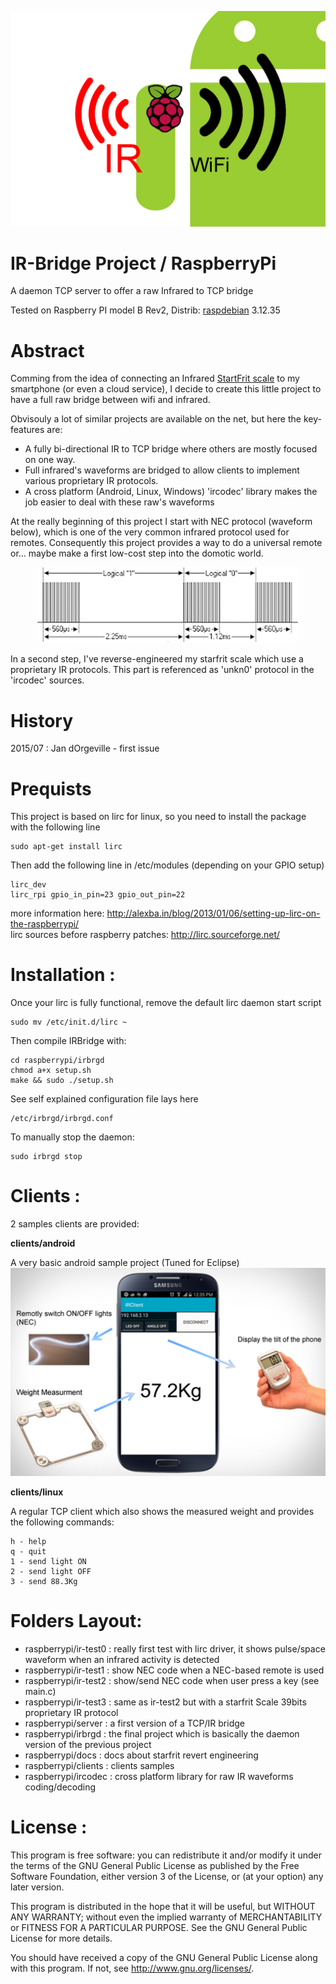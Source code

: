 <p align="left">
  <img src="banner.png" alt="banner"/>
</p>

IR-Bridge Project / RaspberryPi
================================

A daemon TCP server to offer a raw Infrared to TCP bridge

Tested on Raspberry PI model B Rev2,  Distrib: [raspdebian](https://www.raspberrypi.org/downloads/) 3.12.35

Abstract
========

Comming from the idea of connecting an Infrared [StartFrit scale](https://www.starfrit.com/en/electronic-scale-with-remote-3)
to my smartphone (or even a cloud service), I decide to create this little project to have a full raw bridge between wifi and infrared.

Obvisouly a lot of similar projects are available on the net, but here the key-features are:
* A fully bi-directional IR to TCP bridge where others are mostly focused on one way.
* Full infrared's waveforms are bridged to allow clients to implement various proprietary IR protocols.
* A cross platform (Android, Linux, Windows) 'ircodec' library makes the job easier to deal with these raw's waveforms

At the really beginning of this project I start with NEC protocol (waveform below), which is one of the very common infrared protocol used for remotes.
Consequently this project provides a way to do a universal remote or... maybe make a first low-cost step into the domotic world.
<p align="center">
  <img src="nec.png" alt="nec waveform"/>
</p>

In a second step, I've reverse-engineered my starfrit scale which use a proprietary IR protocols.
This part is referenced as 'unkn0' protocol in the 'ircodec' sources.

History
=======

2015/07 : Jan dOrgeville - first issue

Prequists
================
This project is based on lirc for linux, so you need to install the package with the following line
```
sudo apt-get install lirc
```
Then add the following line in /etc/modules (depending on your GPIO setup)
```
lirc_dev
lirc_rpi gpio_in_pin=23 gpio_out_pin=22
```

more information here: http://alexba.in/blog/2013/01/06/setting-up-lirc-on-the-raspberrypi/  
lirc sources before raspberry patches: http://lirc.sourceforge.net/ 
	

Installation :
==============

Once your lirc is fully functional, remove the default lirc daemon start script
```
sudo mv /etc/init.d/lirc ~ 
```
Then compile IRBridge with:
```
cd raspberrypi/irbrgd
chmod a+x setup.sh
make && sudo ./setup.sh
```
See self explained configuration file lays here
```
/etc/irbrgd/irbrgd.conf
```
To manually stop the daemon:
```
sudo irbrgd stop
```

Clients :
=========

2 samples clients are provided:

**clients/android**

A very basic android sample project (Tuned for Eclipse)
![Source Image](/android.png)


**clients/linux**

A regular TCP client which also shows the measured weight and provides the following commands:
```
h - help
q - quit
1 - send light ON
2 - send light OFF
3 - send 88.3Kg
```

Folders Layout:
===============

* raspberrypi/ir-test0 : really first test with lirc driver, it shows pulse/space waveform when an infrared activity is detected
* raspberrypi/ir-test1 : show NEC code when a NEC-based remote is used
* raspberrypi/ir-test2 : show/send NEC code when user press a key (see main.c)
* raspberrypi/ir-test3 : same as ir-test2 but with a starfrit Scale 39bits proprietary IR protocol
* raspberrypi/server   : a first version of a TCP/IR bridge
* raspberrypi/irbrgd   : the final project which is basically the daemon version of the previous project
* raspberrypi/docs     : docs about starfrit revert engineering
* raspberrypi/clients  : clients samples
* raspberrypi/ircodec  : cross platform library for raw IR waveforms coding/decoding

License :
========

This program is free software: you can redistribute it and/or modify
it under the terms of the GNU General Public License as published by
the Free Software Foundation, either version 3 of the License, or
(at your option) any later version.

This program is distributed in the hope that it will be useful,
but WITHOUT ANY WARRANTY; without even the implied warranty of
MERCHANTABILITY or FITNESS FOR A PARTICULAR PURPOSE.  See the
GNU General Public License for more details.

You should have received a copy of the GNU General Public License
along with this program.  If not, see <http://www.gnu.org/licenses/>.

